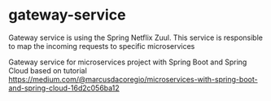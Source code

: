 # gateway-service
Gateway service is using the Spring Netflix Zuul. This service is responsible to map the incoming requests to specific microservices

Gateway service for microservices project with Spring Boot and Spring Cloud based on tutorial 
https://medium.com/@marcusdacoregio/microservices-with-spring-boot-and-spring-cloud-16d2c056ba12
